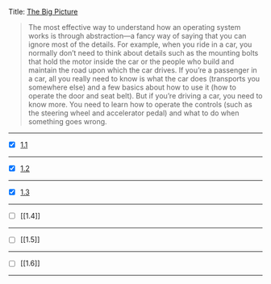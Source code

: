 Title: <u>The Big Picture</u>

> The most effective way to understand how an operating system works is through abstraction—a fancy way of
> saying that you can ignore most of the details. For example, when you ride in a car, you normally don’t need
> to think about details such as the mounting bolts that hold the motor inside the car or the people who build
> and maintain the road upon which the car drives. If you’re a passenger in a car, all you really need to know is
> what the car does (transports you somewhere else) and a few basics about how to use it (how to operate the
> door and seat belt).
> But if you’re driving a car, you need to know more. You need to learn how to operate the controls (such as the
> steering wheel and accelerator pedal) and what to do when something goes wrong.

---
- [x] [1.1](https://github.com/amankaushik3919/My-Books-Notes/blob/main/1.1.md)
---
- [x] [1.2](./1.2.md)
---
- [x] [1.3](1.3.md)
---
- [ ] [[1.4]]
---
- [ ] [[1.5]]
---
- [ ] [[1.6]]
---

